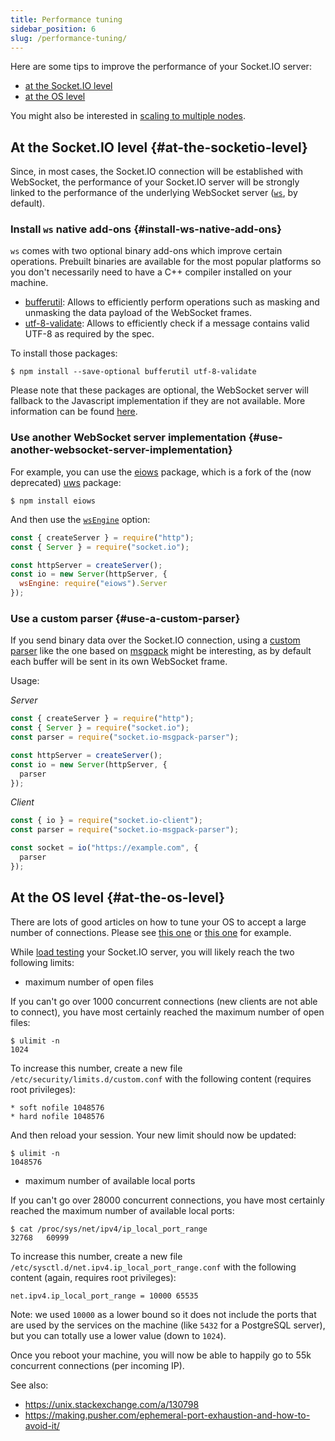 ```yaml
---
title: Performance tuning
sidebar_position: 6
slug: /performance-tuning/
---
```


Here are some tips to improve the performance of your Socket.IO server:

- [at the Socket.IO level](#at-the-socketio-level)
- [at the OS level](#at-the-os-level)

You might also be interested in [scaling to multiple nodes](../02-Server/using-multiple-nodes.md).

## At the Socket.IO level {#at-the-socketio-level}

Since, in most cases, the Socket.IO connection will be established with WebSocket, the performance of your Socket.IO server will be strongly linked to the performance of the underlying WebSocket server ([`ws`](https://github.com/websockets/ws), by default).

### Install `ws` native add-ons {#install-ws-native-add-ons}

`ws` comes with two optional binary add-ons which improve certain operations. Prebuilt binaries are available for the most popular platforms so you don't necessarily need to have a C++ compiler installed on your machine.

- [bufferutil](https://www.npmjs.com/package/bufferutil): Allows to efficiently perform operations such as masking and unmasking the data payload of the WebSocket frames.
- [utf-8-validate](https://www.npmjs.com/package/utf-8-validate): Allows to efficiently check if a message contains valid UTF-8 as required by the spec.

To install those packages:

```
$ npm install --save-optional bufferutil utf-8-validate
```

Please note that these packages are optional, the WebSocket server will fallback to the Javascript implementation if they are not available. More information can be found [here](https://github.com/websockets/ws/#opt-in-for-performance-and-spec-compliance).

### Use another WebSocket server implementation {#use-another-websocket-server-implementation}

For example, you can use the [eiows](https://www.npmjs.com/package/eiows) package, which is a fork of the (now deprecated) [uws](https://www.npmjs.com/package/uws) package:

```
$ npm install eiows
```

And then use the [`wsEngine`](../../server-options.md#wsengine) option:

```js
const { createServer } = require("http");
const { Server } = require("socket.io");

const httpServer = createServer();
const io = new Server(httpServer, {
  wsEngine: require("eiows").Server
});
```

### Use a custom parser {#use-a-custom-parser}

If you send binary data over the Socket.IO connection, using a [custom parser](custom-parser.md) like the one based on [msgpack](custom-parser.md#the-msgpack-parser) might be interesting, as by default each buffer will be sent in its own WebSocket frame.

Usage:

*Server*

```js
const { createServer } = require("http");
const { Server } = require("socket.io");
const parser = require("socket.io-msgpack-parser");

const httpServer = createServer();
const io = new Server(httpServer, {
  parser
});
```

*Client*

```js
const { io } = require("socket.io-client");
const parser = require("socket.io-msgpack-parser");

const socket = io("https://example.com", {
  parser
});
```

## At the OS level {#at-the-os-level}

There are lots of good articles on how to tune your OS to accept a large number of connections. Please see [this one](https://blog.jayway.com/2015/04/13/600k-concurrent-websocket-connections-on-aws-using-node-js/) or [this one](https://medium.com/@elliekang/scaling-to-a-millions-websocket-concurrent-connections-at-spoon-radio-bbadd6ec1901) for example.

While [load testing](load-testing.md) your Socket.IO server, you will likely reach the two following limits:

- maximum number of open files

If you can't go over 1000 concurrent connections (new clients are not able to connect), you have most certainly reached the maximum number of open files:

```
$ ulimit -n
1024
```

To increase this number, create a new file `/etc/security/limits.d/custom.conf` with the following content (requires root privileges):

```
* soft nofile 1048576
* hard nofile 1048576
```

And then reload your session. Your new limit should now be updated:

```
$ ulimit -n
1048576
```

- maximum number of available local ports

If you can't go over 28000 concurrent connections, you have most certainly reached the maximum number of available local ports:

```
$ cat /proc/sys/net/ipv4/ip_local_port_range
32768	60999
```

To increase this number, create a new file `/etc/sysctl.d/net.ipv4.ip_local_port_range.conf` with the following content (again, requires root privileges):

```
net.ipv4.ip_local_port_range = 10000 65535
```

Note: we used `10000` as a lower bound so it does not include the ports that are used by the services on the machine (like `5432` for a PostgreSQL server), but you can totally use a lower value (down to `1024`).

Once you reboot your machine, you will now be able to happily go to 55k concurrent connections (per incoming IP).

See also:

- https://unix.stackexchange.com/a/130798
- https://making.pusher.com/ephemeral-port-exhaustion-and-how-to-avoid-it/
